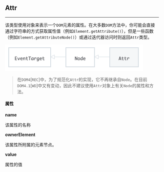 ## Attr

-----

该类型使用对象来表示一个`DOM`元素的属性。在大多数`DOM`方法中，你可能会直接通过字符串的方式获取属性值（例如`Element.getAttribute()`），但是一些函数（例如`Element.getAttributeNode()`）或通过迭代器访问时则返回`Attr`类型。

<img src="assets/image-20210107150500077.png" alt="image-20210107150500077" style="zoom:50%;" />

> 在`DOM4`[`REC`]中，为了规范化`Attr`的实现，它不再继承自`Node`。在目前`DOM4.1`[`WD`]中又有变动，因此不建议使用`Attr`对象上有关`Node`的属性和方法。

#### 属性

**name**

该属性的名称

**ownerElement**

该属性所附属的元素节点。

**value**

属性的值

